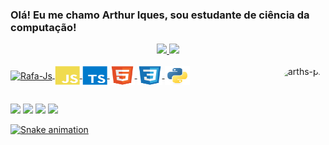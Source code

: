 ### Olá! Eu me chamo Arthur Iques, sou estudante de ciência da computação!  

<div align="center">
  <a href = "https://github.com/codebyarths">
  <img height="180em" src="https://github-readme-stats.vercel.app/api?username=codebyarths&show_icons=true&theme=dark&include_all_commits=true&count_private=true"/>
  <img height="180em" src="https://github-readme-stats.vercel.app/api/top-langs/?username=codebyarths&layout=compact&langs_count=7&theme=dark"/>
</div>
<div style="display: inline_block"><br>
   <img align="center" alt="Rafa-Js" height="30" width="40" src="https://cdn.jsdelivr.net/gh/devicons/devicon/icons/vuejs/vuejs-original.svg">
  <img align="center" alt="Rafa-Js" height="30" width="40" src="https://raw.githubusercontent.com/devicons/devicon/master/icons/javascript/javascript-plain.svg">
  <img align="center" alt="Rafa-Ts" height="30" width="40" src="https://raw.githubusercontent.com/devicons/devicon/master/icons/typescript/typescript-plain.svg">
  <img align="center" alt="arths-HTML" height="30" width="40" src="https://raw.githubusercontent.com/devicons/devicon/master/icons/html5/html5-original.svg">
  <img align="center" alt="arths-CSS" height="30" width="40" src="https://raw.githubusercontent.com/devicons/devicon/master/icons/css3/css3-original.svg">
  <img align="center" alt="arths-Python" height="30" width="40" src="https://raw.githubusercontent.com/devicons/devicon/master/icons/python/python-original.svg">
  <img align="right" alt="arths-pic" height="150" style="border-radius:50px;" 
       src="https://c.tenor.com/M6ZYaFzOtj0AAAAC/sasuke.gif">
</div>
  
  ##
  <div> 
  
  <a href="https://www.instagram.com/arthuriques/" target="_blank"><img src="https://img.shields.io/badge/-Instagram-%23E4405F?style=for-the-badge&logo=instagram&logoColor=white" target="_blank"></a>
 	<a href="https://www.twitch.tv/arthuriques" target="_blank"><img src="https://img.shields.io/badge/Twitch-9146FF?style=for-the-badge&logo=twitch&logoColor=white" target="_blank"></a>
  <a href = "arthuriques@gmail.com"><img src="https://img.shields.io/badge/-Gmail-%23333?style=for-the-badge&logo=gmail&logoColor=white" target="_blank"></a>
  <a href = "https://twitter.com/arthuriques" ><img src="https://img.shields.io/badge/Twitter-1DA1F2?style=for-the-badge&logo=twitter&logoColor=white" >
 
  ![Snake animation](https://github.com/codebyarths/codebyarths/blob/output/github-contribution-grid-snake.svg)
 
</div>
